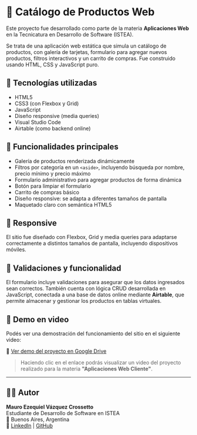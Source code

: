 # 🛒 Catálogo de Productos Web

Este proyecto fue desarrollado como parte de la materia **Aplicaciones Web** en la Tecnicatura en Desarrollo de Software (ISTEA).

Se trata de una aplicación web estática que simula un catálogo de productos, con galería de tarjetas, formulario para agregar nuevos productos, filtros interactivos y un carrito de compras. Fue construido usando HTML, CSS y JavaScript puro.

## 🧰 Tecnologías utilizadas

- HTML5
- CSS3 (con Flexbox y Grid)
- JavaScript
- Diseño responsive (media queries)
- Visual Studio Code
- Airtable (como backend online)

## 🎯 Funcionalidades principales

- Galería de productos renderizada dinámicamente
- Filtros por categoría en un `<aside>`, incluyendo búsqueda por nombre, precio mínimo y precio máximo
- Formulario administrativo para agregar productos de forma dinámica
- Botón para limpiar el formulario
- Carrito de compras básico
- Diseño responsive: se adapta a diferentes tamaños de pantalla
- Maquetado claro con semántica HTML5

## 📱 Responsive

El sitio fue diseñado con Flexbox, Grid y media queries para adaptarse correctamente a distintos tamaños de pantalla, incluyendo dispositivos móviles.

## 🧪 Validaciones y funcionalidad

El formulario incluye validaciones para asegurar que los datos ingresados sean correctos. También cuenta con lógica CRUD desarrollada en JavaScript, conectada a una base de datos online mediante **Airtable**, que permite almacenar y gestionar los productos en tablas virtuales.

## 🎥 Demo en video

Podés ver una demostración del funcionamiento del sitio en el siguiente video:

🔗 [Ver demo del proyecto en Google Drive](https://drive.google.com/file/d/1QCdMduqc9p-w-s595Efs-Ug7P_arZR9W/view)

> Haciendo clic en el enlace podrás visualizar un video del proyecto realizado para la materia **"Aplicaciones Web Cliente"**.

---

## 👨‍💻 Autor

**Mauro Ezequiel Vázquez Crossetto**  
Estudiante de Desarrollo de Software en ISTEA  
📍 Buenos Aires, Argentina  
🔗 [LinkedIn](https://www.linkedin.com/in/mauro-vazquez-crossetto-570bb0231/) | [GitHub](https://github.com/MauroEzequielVazquez)
